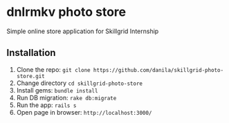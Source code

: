 dnlrmkv photo store
============
Simple online store application for Skillgrid Internship

## Installation
1. Clone the repo: `git clone https://github.com/danila/skillgrid-photo-store.git`
2. Change directory `cd skillgrid-photo-store`
3. Install gems: `bundle install`
4. Run DB migration: `rake db:migrate`
5. Run the app: `rails s`
6. Open page in browser: `http://localhost:3000/`
